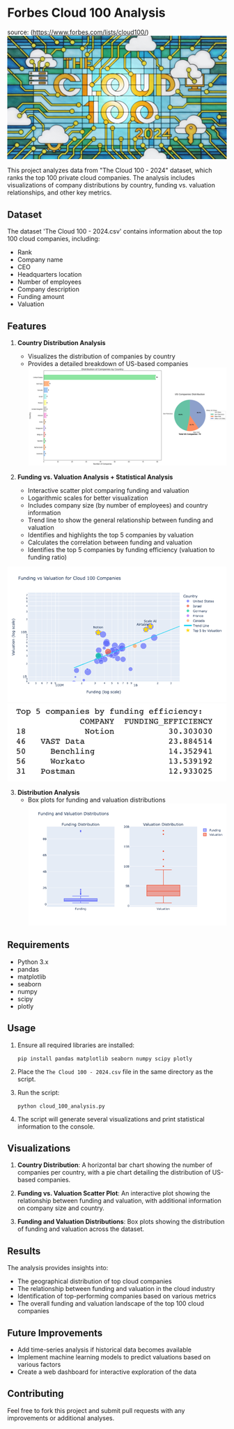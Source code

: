 # Forbes Cloud 100 Analysis
source: (https://www.forbes.com/lists/cloud100/)
![Cloud-header-forbes](files/cloud-100-2024-header-hitandrun-creative.png)

This project analyzes data from "The Cloud 100 - 2024" dataset, which ranks the top 100 private cloud companies. The analysis includes visualizations of company distributions by country, funding vs. valuation relationships, and other key metrics.

## Dataset

The dataset 'The Cloud 100 - 2024.csv' contains information about the top 100 cloud companies, including:

- Rank
- Company name
- CEO
- Headquarters location
- Number of employees
- Company description
- Funding amount
- Valuation

## Features

1. **Country Distribution Analysis**
   - Visualizes the distribution of companies by country
   - Provides a detailed breakdown of US-based companies
![Country Distribution Analysis](viz/screenshot1.png)


2. **Funding vs. Valuation Analysis + Statistical Analysis**
   - Interactive scatter plot comparing funding and valuation
   - Logarithmic scales for better visualization
   - Includes company size (by number of employees) and country information
   - Trend line to show the general relationship between funding and valuation
   - Identifies and highlights the top 5 companies by valuation
   - Calculates the correlation between funding and valuation
   - Identifies the top 5 companies by funding efficiency (valuation to funding ratio)

![Funding vs Valuation](viz/screenshot2.png)
![Top 5 Companies](viz/screenshot4.png)


3. **Distribution Analysis**
   - Box plots for funding and valuation distributions
![Box Plot Funding and Valuation](viz/screenshot3.png)

## Requirements

- Python 3.x
- pandas
- matplotlib
- seaborn
- numpy
- scipy
- plotly

## Usage

1. Ensure all required libraries are installed:
   ```
   pip install pandas matplotlib seaborn numpy scipy plotly
   ```

2. Place the `The Cloud 100 - 2024.csv` file in the same directory as the script.

3. Run the script:
   ```
   python cloud_100_analysis.py
   ```

4. The script will generate several visualizations and print statistical information to the console.

## Visualizations

1. **Country Distribution**: A horizontal bar chart showing the number of companies per country, with a pie chart detailing the distribution of US-based companies.

2. **Funding vs. Valuation Scatter Plot**: An interactive plot showing the relationship between funding and valuation, with additional information on company size and country.

3. **Funding and Valuation Distributions**: Box plots showing the distribution of funding and valuation across the dataset.

## Results

The analysis provides insights into:
- The geographical distribution of top cloud companies
- The relationship between funding and valuation in the cloud industry
- Identification of top-performing companies based on various metrics
- The overall funding and valuation landscape of the top 100 cloud companies

## Future Improvements

- Add time-series analysis if historical data becomes available
- Implement machine learning models to predict valuations based on various factors
- Create a web dashboard for interactive exploration of the data

## Contributing

Feel free to fork this project and submit pull requests with any improvements or additional analyses.
